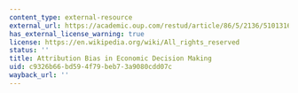 ```yaml
---
content_type: external-resource
external_url: https://academic.oup.com/restud/article/86/5/2136/5101316?login=true
has_external_license_warning: true
license: https://en.wikipedia.org/wiki/All_rights_reserved
status: ''
title: Attribution Bias in Economic Decision Making
uid: c9326b66-bd59-4f79-beb7-3a9080cdd07c
wayback_url: ''
---
```

